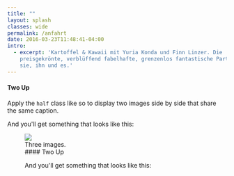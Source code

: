 ```yaml
---
title: ""
layout: splash
classes: wide
permalink: /anfahrt
date: 2016-03-23T11:48:41-04:00
intro: 
  - excerpt: 'Kartoffel & Kawaii mit Yuria Konda und Finn Linzer. Die
    preisgekrönte, verblüffend fabelhafte, grenzenlos fantastische Party für
    sie, ihn und es.'
---
```



#### Two Up

Apply the `half` class like so to display two images side by side that share the same caption.

And you'll get something that looks like this:

<figure class="half">
        <img src="/assets/images//street.png">
        <figcaption>Three images.</figcaption>
#### Two Up



And you'll get something that looks like this:

